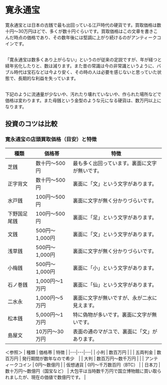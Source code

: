 # 寛永通宝
寛永通宝とは日本の古銭で最も出回っている江戸時代の硬貨です。買取価格は数十円～30万円ほどで、多くが数十円ぐらいです。買取価格はこの文章を書きこんだ時点の価格であり、その数年後には堅調に上がり続けるのがアンティークコインです。<br /><br />

「寛永通宝は数多くあり上がらない」というのが従来の定説ですが、年が経つと経年劣化したりと、数は減ります。また昔の常識は今の非常識というように、バブル時代は宝石などは今より安く、その時の人は必要を感じないと思っていた状態で、長期的な利益を失っています。<br /><br />

下記のように流通量が少ないや、汚れたり壊れていないや、作られた場所などで価格は変わります。また母銭という金型のような元になる硬貨は、数万円以上になります。

## 投資のコツは比較
### 寛永通宝の店頭買取価格（目安）と特徴
| 種類 | 価格帯 | 特徴 |
|---|---|---|
| 芝銭 | 数十円～500円 | 最も多く出回っています。裏面に文字が無いです。 |
| 正字背文 | 数十円～500円 | 裏面に「文」という文字があります。 |
| 水戸銭 | 100円～500円 | 裏面に文字が無く分かりづらいです。 |
| 下野国足尾銭 | 100円～500円 | 裏面に「足」という文字があります。 |
| 文銭 | 500円～1,000円 | 裏面に「文」という文字があります。 |
| 浅草銭 | 500円～1,000円 | 裏面に文字が無く分かりづらいです。 |
| 小梅銭 | 500円～1,000円 | 裏面に「小」という文字があります。 |
| 石ノ巻銭 | 1,000円～1万円 | 裏面に「仙」という文字があります。 |
| 二水永 | 1,000円～5万円 | 裏面に文字が無いですが、永が二水に見えます。 |
| 松本銭 | 5,000円～1万円 | 特に偽物が多いです。裏面に文字が無いです。 |
| 島屋文 | 10万円～30万円 | 表面の通のマがユで、裏面に「文」があります。 |

＜参照＞
| 種類 | 価格帯 | 特徴 |
|---|---|---|
| 小判 | 数百万円 | | 
| 五両判金 | 数百万円 | 発行期間が数年なので希少　| 
| 大判 | 数百万円～数千万円 | |
| アンティークコイン | 0円～数億円 |
| 仮想通貨 | 0円～千万数百円（BTC） |
| 日本刀 | 数十万円～数億円（国宝など） | 大包平は当時数千万円で国立博物館に買い取られましたが、現在の価値で数億円です。 |

